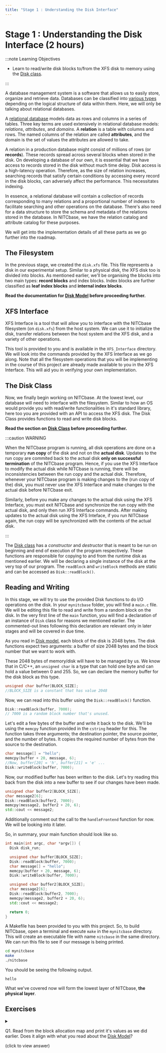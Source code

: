 ```yaml
---
title: "Stage 1 : Understanding the Disk Interface"
---
```


# Stage 1 : Understanding the Disk Interface (2 hours)

:::note Learning Objectives

- Learn to read/write disk blocks to/from the XFS disk to memory using the [Disk class](../Design/Physical%20Layer.md#disk-class).

:::

A database management system is a software that allows us to easily store, organize and retrieve data. Databases can be classified into [various types](https://en.wikipedia.org/wiki/Database_model) depending on the logical structure of data within them. Here, we will only be talking about relational databases.

A [relational database](https://en.wikipedia.org/wiki/Relational_database) models data as rows and columns in a series of tables. Three key terms are used extensively in relational database models: _relations_, _attributes_, and _domains_. A **relation** is a table with columns and rows. The named columns of the relation are called **attributes**, and the domain is the set of values the attributes are allowed to take.

A relation in a production database might consist of millions of rows (or **records**). These records spread across several blocks when stored in the disk. On developing a database of our own, it is essential that we have access to records stored in the disk without much time delay. Disk access is a high-latency operation. Therefore, as the size of relation increases, searching records that satisfy certain conditions by accessing every record in the disk blocks, can adversely affect the performance. This necessitates indexing.

In essence, a relational database will contain a collection of records corresponding to many relations and a proportional number of indexes to facilitate searching and other operations on the database. There's also need for a data structure to store the schema and metadata of the relations stored in the database. In NITCbase, we have the relation catalog and attribute catalog for these purposes.

We will get into the implementation details of all these parts as we go further into the roadmap.

## The Filesystem

In the previous stage, we created the `disk.xfs` file. This file represents a disk in our experimental setup. Similar to a physical disk, the XFS disk too is divided into blocks. As mentioned earlier, we'll be organising the blocks into two main types: **record blocks** and index blocks. Index blocks are further classified as **leaf index blocks** and **internal index blocks**.

**Read the documentation for [Disk Model](../Design/Physical%20Layer.md#disk-model) before proceeding further.**

## XFS Interface

XFS Interface is a tool that will allow you to interface with the NITCbase filesystem (on `disk.xfs`) from the host system. We can use it to initialize the disk, transfer relations between the host system and the XFS disk, and a variety of other operations.

This tool is provided to you and is available in the `XFS_Interface` directory. We will look into the commands provided by the XFS Interface as we go along. Note that all the filesystem operations that you will be implementing in the course of this project are already made available to you in the XFS Interface. This will aid you in verifying your own implementation.

## The Disk Class

Now, we finally begin working on NITCbase. At the lowest level, our database will need to interface with the filesystem. Similar to how an OS would provide you with read/write functionalities in it's standard library, here too you are provided with an API to access the XFS disk. The Disk Class provides functions to read and write disk blocks.

**Read the section on [Disk Class](../Design/Physical%20Layer.md#disk-class) before proceeding further.**

<a id="runtime-disk"></a>

:::caution WARNING

When the NITCbase program is running, all disk operations are done on a temporary **run copy** of the disk and not on the **actual disk**. Updates to the run copy are commited back to the actual disk **only on successful termination** of the NITCbase program. Hence, if you use the XFS Interface to modify the actual disk while NITCbase is running, there will be inconsistencies between the run copy and the actual disk. Therefore, whenever your NITCbase program is making changes to the (run copy of the) disk, you must never use the XFS Interface and make changes to the actual disk before NITCbase exit.

Similarly, before you make any changes to the actual disk using the XFS Interface, you must exit NITCbase and synchronize the run copy with the actual disk, and only then run XFS Interface commands. After making updates to the actual disk using the XFS Inteface, if you run NITCbase again, the run copy will be synchronized with the contents of the actual disk.

:::

The [Disk class](../Design/Physical%20Layer.md#disk-class) has a _constructor_ and _destructor_ that is meant to be run on beginning and end of execution of the program respectively. These functions are responsible for copying to and from the runtime disk as mentioned earlier. We will be declaring a single instance of the disk at the very top of our program. The `readBlock` and `writeBlock` methods are static and can be accessed as `Disk::readBlock()`.

## Reading and Writing

In this stage, we will try to use the provided Disk functions to do I/O operations on the disk. In your `mynitcbase` folder, you will find a `main.c` file. We will be editing this file to read and write from a random block on the disk. In the very first line of the `main` function, you will find a declaration of an instance of `Disk` class for reasons we mentioned earlier. The commented-out lines following this declaration are relevant only in later stages and will be covered in due time.

As you read in [Disk model](../Design/Physical%20Layer.md#disk-model), each block of the disk is 2048 bytes. The disk functions expect two arguments: a buffer of size 2048 bytes and the block number that we want to work with.

These 2048 bytes of memory/disk will have to be managed by us. We know that in C/C++, an `unsigned char` is a type that can hold one byte and can hold a value between 0 and 255. So, we can declare the memory buffer for the disk block as this type.

```c
unsigned char buffer[BLOCK_SIZE];
//BLOCK_SIZE is a constant that has value 2048
```

Now, we can read into this buffer using the `Disk::readBlock()` function.

```cpp
Disk::readBlock(buffer, 7000);
// 7000 is a random block number that's unused.
```

Let's edit a few bytes of the buffer and write it back to the disk. We'll be using the `memcpy` function provided in the `cstring` header for this. The function takes three arguments; the destination pointer, the source pointer, and the number of bytes. It copies the required number of bytes from the source to the destination.

```cpp
char message[] = "hello";
memcpy(buffer + 20, message, 6);
//Now, buffer[20] = 'h', buffer[21] = 'e' ...
Disk::writeBlock(buffer, 7000);
```

Now, our modified buffer has been written to the disk. Let's try reading this back from the disk into a new buffer to see if our changes have been made.

```cpp
unsigned char buffer2[BLOCK_SIZE];
char message2[6];
Disk::readBlock(buffer2, 7000);
memcpy(message2, buffer2 + 20, 6);
std::cout << message2;
```

Additionally comment out the call to the `handleFrontend` function for now. We will be looking into it later.

So, in summary, your main function should look like so.

```cpp title="the modified main.c file"
int main(int argc, char *argv[]) {
  Disk disk_run;

  unsigned char buffer[BLOCK_SIZE];
  Disk::readBlock(buffer, 7000);
  char message[] = "hello";
  memcpy(buffer + 20, message, 6);
  Disk::writeBlock(buffer, 7000);

  unsigned char buffer2[BLOCK_SIZE];
  char message2[6];
  Disk::readBlock(buffer2, 7000);
  memcpy(message2, buffer2 + 20, 6);
  std::cout << message2;

  return 0;
}
```

A Makefile has been provided to you with this project. So, to build NITCbase, open a terminal and execute `make` in the `mynitcbase` directory. This will create an executable file with name `nitcbase` in the same directory. We can run this file to see if our message is being printed.

```bash title="In your terminal"
cd mynitcbase
make
./nitcbase
```

You should be seeing the following output.

```
hello
```

What we've covered now will form the lowest layer of NITCbase, **the physical layer**.

## Exercises

<details><summary>

Q1. Read from the block allocation map and print it's values as we did earlier. Does it align with what you read about the [Disk Model](../Design/Physical%20Layer.md#disk-model)?

(click to view answer)

</summary>

You'll find that the first 6 values in the block allocation map are the following.<br/>
4, 4, 4, 4, 0, 0<br/>
The rest of the values should all be 3.

This corresponds to the [BMAP](/docs/constants),[REC](/docs/constants) and [UNUSED_BLK](/docs/constants) constants for the block allocation map, catalog blocks and the rest of the blocks respectively.

</details>
